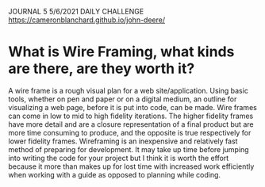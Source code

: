 JOURNAL 5 5/6/2021
DAILY CHALLENGE 
https://cameronblanchard.github.io/john-deere/

# What is Wire Framing, what kinds are there, are they worth it?

A wire frame is a rough visual plan for a web site/application. Using basic tools, whether on pen and paper or on a digital medium, an outline for visualizing a web page, before it is put into code, can be made. Wire frames can come in low to mid to high fidelity iterations. The higher fidelity frames have more detail and are a closure representation of a final product but are more time consuming to produce, and the opposite is true respectively for lower fidelity frames. Wireframing is an inexpensive and relatively fast method of preparing for development. It may take up time before jumping into writing the code for your project but I think it is worth the effort because it more than makes up for lost time with increased work efficiently when working with a guide as opposed to planning while coding.